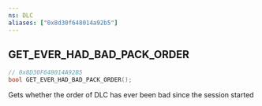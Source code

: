 ```yaml
---
ns: DLC
aliases: ["0x8d30f648014a92b5"]
---
```

## GET_EVER_HAD_BAD_PACK_ORDER

```c
// 0x8D30F648014A92B5
bool GET_EVER_HAD_BAD_PACK_ORDER();
```

Gets whether the order of DLC has ever been bad since the session started

